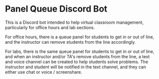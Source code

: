 # Panel Queue Discord Bot

This is a Discord bot intended to help virtual classroom management, particularly for office hours and lab sections.

For office hours, there is a queue panel for students to get in or out of line, and the instructor can remove students from the line accordingly. 

For labs, there is the same queue panel for students to get in or out of line, and when an instructor and/or TA's remove students from the line, a text and voice channel can be created to help students solve problems. The instructor and student will be notified in the text channel, and they can either use chat or voice / screenshare.


